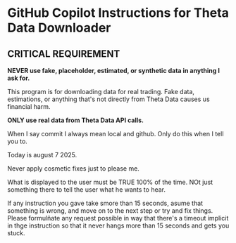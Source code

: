 # GitHub Copilot Instructions for Theta Data Downloader

## CRITICAL REQUIREMENT

**NEVER use fake, placeholder, estimated, or synthetic data in anything I ask for.**

This program is for downloading data for real trading. Fake data, estimations, or anything that's not directly from Theta Data causes us financial harm.

**ONLY use real data from Theta Data API calls.**

When I say commit I always mean local and github.  Only do this when I tell you to.

Today is august 7 2025.  

Never apply cosmetic fixes just to please me.

What is displayed to the user must be TRUE 100% of the time.  NOt just something there to tell the user what he wants to hear.

If any instruction you gave take smore than 15 seconds, asume that something is wrong, and move on to the next step or try and fix things.  Please formulñate any request possible in way that there's a timeout implicit in thge instruction so that it never hangs more than 15 seconds and gets you stuck.

